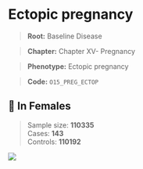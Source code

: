 # Ectopic pregnancy

> **Root:** Baseline Disease  

> **Chapter:** Chapter XV- Pregnancy  

> **Phenotype:** Ectopic pregnancy  

> **Code:** `O15_PREG_ECTOP`

## 👩 In Females  
> Sample size: **110335**  
> Cases: **143**  
> Controls: **110192**
<img src="/Disease/Figures/ALL/Baseline/O15_PREG_ECTOP.png"/>
<CsvTable src="/Disease/Data/ALL/Baseline/LG_O15_PREG_ECTOP.csv" label="🔍 View full results" />
